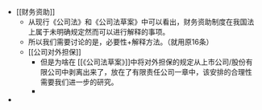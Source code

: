 - [[财务资助]]
	- 从现行《公司法》和《公司法草案》中可以看出，财务资助制度在我国法上属于未明确规定然而可以进行解释的事项。
	- 所以我们需要讨论的是，必要性+解释方法。（就用原16条）
	- [[公司对外担保]]
		- 但是为啥在 [[《公司法草案》]]中将对外担保的规定从上市公司/股份有限公司中剥离出来了，放在了有限责任公司一章中，该安排的合理性需要我们进一步的研究。
		-
-